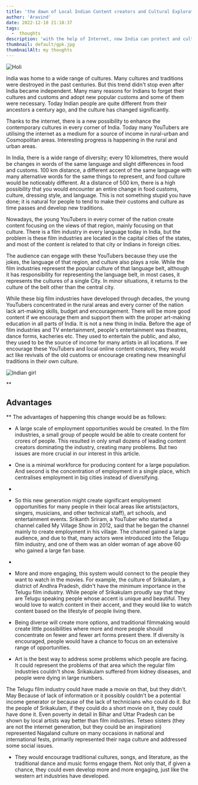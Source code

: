 ```yaml
---
title: 'the dawn of Local Indian Content creators and Cultural Exploration'
author: 'Aravind'
date: 2022-12-10 21:18:37
tags:
  -  thoughts
description: 'with the help of Internet, now India can protect and culturally flourish to its past glory.'
thumbnail: default/gpk.jpg
thumbnailAlt: my thoughts
---
```


![Holi](/images/culture.jpg)

India was home to a wide range of cultures. Many cultures and traditions were destroyed in the past centuries. But this trend didn't stop even after India became independent. Many many reasons for Indians to forget their cultures and customs and adopt new popular customs and some of them were necessary. Today Indian people are quite different from their ancestors a century ago, and the culture has changed significantly. 


Thanks to the internet, there is a new possibility to enhance the contemporary cultures in every corner of India. Today many YouTubers are utilising the internet as a medium for a source of income in rural-urban and Cosmopolitan areas. Interesting progress is happening in the rural and urban areas.


In India, there is a wide range of diversity; every 10 kilometres, there would be changes in words of the same language and slight differences in food and customs. 100 km distance, a different accent of the same language with many alternative words for the same things to represent, and food culture would be noticeably different. At a distance of 500 km, there is a high possibility that you would encounter an entire change in food customs, culture, dressing style, and language. This is not something stupid you have done; it is natural for people to tend to make their customs and culture as time passes and develop new traditions.


Nowadays, the young YouTubers in every corner of the nation create content focusing on the views of that region, mainly focusing on that culture. There is a film industry in every language today in India, but the problem is these film industries are located in the capital cities of the states, and most of the content is related to that city or Indians in foreign cities. 


The audience can engage with these YouTubers because they use the jokes, the language of that region, and culture also plays a role. While the film industries represent the popular culture of that language belt, although it has responsibility for representing the language belt, in most cases, it represents the cultures of a single City. In minor situations, it returns to the culture of the belt other than the central city.


While these big film industries have developed through decades, the young YouTubers concentrated in the rural areas and every corner of the nation lack art-making skills, budget and encouragement. There will be more good content if we encourage them and support them with the proper art-making education in all parts of India. 
It is not a new thing in India. Before the age of film industries and TV entertainment, people's entertainment was theatres, dance forms, kacheries etc. They used to entertain the public, and also, they used to be the source of income for many artists in all locations. 
If we encourage these YouTubers and local online content creators, they would act like revivals of the old customs or encourage creating new meaningful traditions in their own culture.

![Indian girl](/images/girl.jpg)

**

## Advantages

**
The advantages of happening this change would be as follows:
* A large scale of employment opportunities would be created. In the film industries, a small group of people would be able to create content for crores of people. This resulted in only small dozens of leading content creators dominating the industry, creating many problems. But two issues are more crucial in our interest in this article. 

* One is a minimal workforce for producing content for a large population. And second is the concentration of employment in a single place, which centralises employment in big cities instead of diversifying.
*
*  So this new generation might create significant employment opportunities for many people in their local areas like artists(actors, singers, musicians, and other technical staff), art schools, and entertainment events. Srikanth Sriram, a YouTuber who started a channel called My Village Show in 2012, said that he began the channel mainly to create employment in his village. The channel gained a large audience, and due to that, many actors were introduced into the Telugu film industry, and one of them was an older woman of age above 60 who gained a large fan base.
* 
* More and more engaging, this system would connect to the people they want to watch in the movies. For example, the culture of Srikakulam, a district of Andhra Pradesh, didn't have the minimum importance in the Telugu film industry. While people of Srikakulam proudly say that they are Telugu speaking people whose accent is unique and beautiful. They would love to watch content in their accent, and they would like to watch content based on the lifestyle of people living there.

* Being diverse will create more options, and traditional filmmaking would create little possibilities where more and more people should concentrate on fewer and fewer art forms present there. If diversity is encouraged, people would have a chance to focus on an extensive range of opportunities.

* Art is the best way to address some problems which people are facing. It could represent the problems of that area which the regular film industries couldn't show. Srikakulam suffered from kidney diseases, and people were dying in large numbers.

 The Telugu film industry could have made a movie on that, but they didn't. May Because of lack of information or it possibly couldn't be a potential income generator or because of the lack of technicians who could do it. But the people of Srikakulam, if they could do a short movie on it, they could have done it. Even poverty in detail in Bihar and Uttar Pradesh can be shown by local artists way better than film industries. Tetseo sisters (they are not the internet generation, but they could be an inspiration) represented Nagaland culture on many occasions in national and international fests, primarily represented their naga culture and addressed some social issues.

* They would encourage traditional cultures, songs, and literature, as the traditional dance and music forms engage them. Not only that, if given a chance, they could even develop more and more engaging, just like the western art industries have developed. 





